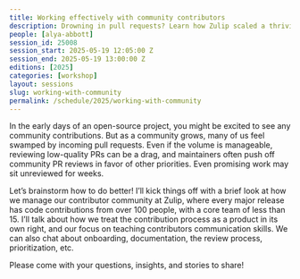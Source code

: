 ```yaml
---
title: Working effectively with community contributors
description: Drowning in pull requests? Learn how Zulip scaled a thriving contributor community.
people: [alya-abbott]
session_id: 25008
session_start: 2025-05-19 12:05:00 Z
session_end: 2025-05-19 13:00:00 Z 
editions: [2025]
categories: [workshop]
layout: sessions
slug: working-with-community
permalink: /schedule/2025/working-with-community
---
```


In the early days of an open-source project, you might be excited to see any community contributions.
But as a community grows, many of us feel swamped by incoming pull requests. Even if the volume is manageable,
reviewing low-quality PRs can be a drag, and maintainers often push off community PR reviews in favor of
other priorities. Even promising work may sit unreviewed for weeks.

Let’s brainstorm how to do better! I’ll kick things off with a brief look at how we manage our contributor
community at Zulip, where every major release has code contributions from over 100 people, with a core
team of less than 15. I’ll talk about how we treat the contribution process as a product in its own right,
and our focus on teaching contributors communication skills. We can also chat about onboarding, documentation,
the review process, prioritization, etc.

Please come with your questions, insights, and stories to share!